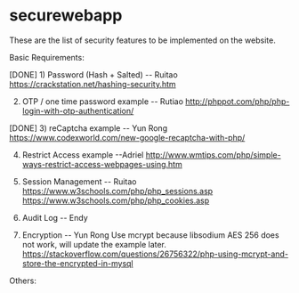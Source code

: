 # securewebapp

These are the list of security features to be implemented on the website.

Basic Requirements:

[DONE] 1) Password (Hash + Salted) -- Ruitao
https://crackstation.net/hashing-security.htm

2) OTP / one time password example -- Rutiao
http://phppot.com/php/php-login-with-otp-authentication/

[DONE] 3) reCaptcha example -- Yun Rong
https://www.codexworld.com/new-google-recaptcha-with-php/

4) Restrict Access example --Adriel
http://www.wmtips.com/php/simple-ways-restrict-access-webpages-using.htm

5) Session Management -- Ruitao
https://www.w3schools.com/php/php_sessions.asp
https://www.w3schools.com/php/php_cookies.asp

6) Audit Log -- Endy

7) Encryption -- Yun Rong
Use mcrypt because libsodium AES 256 does not work, will update the example later.
https://stackoverflow.com/questions/26756322/php-using-mcrypt-and-store-the-encrypted-in-mysql

Others: